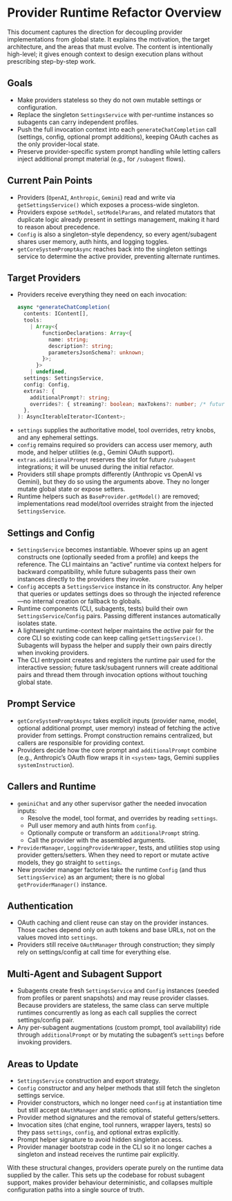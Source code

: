 # Provider Runtime Refactor Overview

This document captures the direction for decoupling provider implementations from global state. It explains the motivation, the target architecture, and the areas that must evolve. The content is intentionally high-level; it gives enough context to design execution plans without prescribing step-by-step work.

## Goals
- Make providers stateless so they do not own mutable settings or configuration.
- Replace the singleton `SettingsService` with per-runtime instances so subagents can carry independent profiles.
- Push the full invocation context into each `generateChatCompletion` call (settings, config, optional prompt additions), keeping OAuth caches as the only provider-local state.
- Preserve provider-specific system prompt handling while letting callers inject additional prompt material (e.g., for `/subagent` flows).

## Current Pain Points
- Providers (`OpenAI`, `Anthropic`, `Gemini`) read and write via `getSettingsService()` which exposes a process-wide singleton.
- Providers expose `setModel`, `setModelParams`, and related mutators that duplicate logic already present in settings management, making it hard to reason about precedence.
- `Config` is also a singleton-style dependency, so every agent/subagent shares user memory, auth hints, and logging toggles.
- `getCoreSystemPromptAsync` reaches back into the singleton settings service to determine the active provider, preventing alternate runtimes.

## Target Providers
- Providers receive everything they need on each invocation:
  ```ts
  async *generateChatCompletion(
    contents: IContent[],
    tools:
      | Array<{
          functionDeclarations: Array<{
            name: string;
            description?: string;
            parametersJsonSchema?: unknown;
          }>;
        }>
      | undefined,
    settings: SettingsService,
    config: Config,
    extras?: {
      additionalPrompt?: string;
      overrides?: { streaming?: boolean; maxTokens?: number; /* future */ };
    },
  ): AsyncIterableIterator<IContent>;
  ```
- `settings` supplies the authoritative model, tool overrides, retry knobs, and any ephemeral settings.
- `config` remains required so providers can access user memory, auth mode, and helper utilities (e.g., Gemini OAuth support).
- `extras.additionalPrompt` reserves the slot for future `/subagent` integrations; it will be unused during the initial refactor.
- Providers still shape prompts differently (Anthropic vs OpenAI vs Gemini), but they do so using the arguments above. They no longer mutate global state or expose setters.
- Runtime helpers such as `BaseProvider.getModel()` are removed; implementations read model/tool overrides straight from the injected `SettingsService`.

## Settings and Config
- `SettingsService` becomes instantiable. Whoever spins up an agent constructs one (optionally seeded from a profile) and keeps the reference. The CLI maintains an “active” runtime via context helpers for backward compatibility, while future subagents pass their own instances directly to the providers they invoke.
- `Config` accepts a `SettingsService` instance in its constructor. Any helper that queries or updates settings does so through the injected reference—no internal creation or fallback to globals.
- Runtime components (CLI, subagents, tests) build their own `SettingsService`/`Config` pairs. Passing different instances automatically isolates state.
- A lightweight runtime-context helper maintains the *active* pair for the core CLI so existing code can keep calling `getSettingsService()`. Subagents will bypass the helper and supply their own pairs directly when invoking providers.
- The CLI entrypoint creates and registers the runtime pair used for the interactive session; future task/subagent runners will create additional pairs and thread them through invocation options without touching global state.

## Prompt Service
- `getCoreSystemPromptAsync` takes explicit inputs (provider name, model, optional additional prompt, user memory) instead of fetching the active provider from settings. Prompt construction remains centralized, but callers are responsible for providing context.
- Providers decide how the core prompt and `additionalPrompt` combine (e.g., Anthropic’s OAuth flow wraps it in `<system>` tags, Gemini supplies `systemInstruction`).

## Callers and Runtime
- `geminiChat` and any other supervisor gather the needed invocation inputs:
  - Resolve the model, tool format, and overrides by reading `settings`.
  - Pull user memory and auth hints from `config`.
  - Optionally compute or transform an `additionalPrompt` string.
  - Call the provider with the assembled arguments.
- `ProviderManager`, `LoggingProviderWrapper`, tests, and utilities stop using provider getters/setters. When they need to report or mutate active models, they go straight to `settings`.
- New provider manager factories take the runtime `Config` (and thus `SettingsService`) as an argument; there is no global `getProviderManager()` instance.

## Authentication
- OAuth caching and client reuse can stay on the provider instances. Those caches depend only on auth tokens and base URLs, not on the values moved into `settings`.
- Providers still receive `OAuthManager` through construction; they simply rely on settings/config at call time for everything else.

## Multi-Agent and Subagent Support
- Subagents create fresh `SettingsService` and `Config` instances (seeded from profiles or parent snapshots) and may reuse provider classes. Because providers are stateless, the same class can serve multiple runtimes concurrently as long as each call supplies the correct settings/config pair.
- Any per-subagent augmentations (custom prompt, tool availability) ride through `additionalPrompt` or by mutating the subagent’s `settings` before invoking providers.

## Areas to Update
- `SettingsService` construction and export strategy.
- `Config` constructor and any helper methods that still fetch the singleton settings service.
- Provider constructors, which no longer need `config` at instantiation time but still accept `OAuthManager` and static options.
- Provider method signatures and the removal of stateful getters/setters.
- Invocation sites (chat engine, tool runners, wrapper layers, tests) so they pass `settings`, `config`, and optional extras explicitly.
- Prompt helper signature to avoid hidden singleton access.
- Provider manager bootstrap code in the CLI so it no longer caches a singleton and instead receives the runtime pair explicitly.

With these structural changes, providers operate purely on the runtime data supplied by the caller. This sets up the codebase for robust subagent support, makes provider behaviour deterministic, and collapses multiple configuration paths into a single source of truth.
